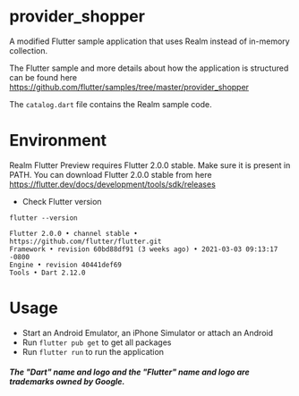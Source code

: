 # provider_shopper

A modified Flutter sample application that uses Realm instead of in-memory collection.

The Flutter sample and more details about how the application is structured can be found here https://github.com/flutter/samples/tree/master/provider_shopper

The `catalog.dart` file contains the Realm sample code. 

# Environment
   Realm Flutter Preview requires Flutter 2.0.0 stable. Make sure it is present in PATH. 
   You can download Flutter 2.0.0 stable from here https://flutter.dev/docs/development/tools/sdk/releases
   
   * Check Flutter version
   ```
   flutter --version

   Flutter 2.0.0 • channel stable • https://github.com/flutter/flutter.git
   Framework • revision 60bd88df91 (3 weeks ago) • 2021-03-03 09:13:17 -0800
   Engine • revision 40441def69
   Tools • Dart 2.12.0
   ```

# Usage
   * Start an Android Emulator, an iPhone Simulator or attach an Android
   * Run `flutter pub get` to get all packages
   * Run `flutter run` to run the application


   ##### The "Dart" name and logo and the "Flutter" name and logo are trademarks owned by Google. 



